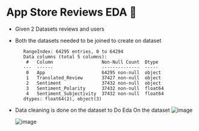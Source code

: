 # App Store Reviews EDA 📱
- Given 2 Datasets reviews and users
- Both the datasets needed to be joined to create on dataset
   ```
      RangeIndex: 64295 entries, 0 to 64294
      Data columns (total 5 columns):
       #   Column                  Non-Null Count  Dtype  
      ---  ------                  --------------  -----  
       0   App                     64295 non-null  object 
       1   Translated_Review       37427 non-null  object 
       2   Sentiment               37432 non-null  object 
       3   Sentiment_Polarity      37432 non-null  float64
       4   Sentiment_Subjectivity  37432 non-null  float64
      dtypes: float64(2), object(3)
    ```
- Data cleaning is done on the dataset to Do Eda On the dataset
  ![image](https://github.com/user-attachments/assets/ac276e5c-636f-493b-9577-6376f6094e28)

  ![image](https://github.com/user-attachments/assets/e0f22d24-1ff3-4720-b22f-fad7a1d9a027)

